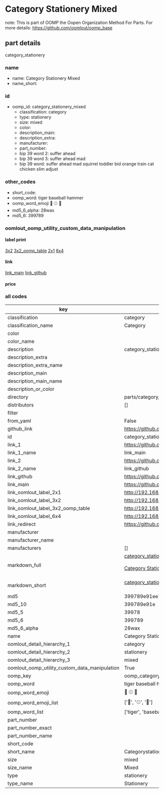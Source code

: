 # Category Stationery Mixed  

note: This is part of OOMP the Oopen Organization Method For Parts. For more details: https://github.com/oomlout/oomp_base

##  part details
  



category_stationery



### name
* name: Category Stationery Mixed
* name_short: 
### id
* oomp_id: category_stationery_mixed
  * classification: category
  * type: stationery
  * size: mixed
  * color: 
  * description_main: 
  * description_extra: 
  * manufacturer: 
  * part_number: 
  * bip 39 word 2: suffer ahead
  * bip 39 word 3: suffer ahead mad
  * bip 39 word: suffer ahead mad squirrel toddler bid orange train cat chicken slim adjust

### other_codes
* short_code: 
* oomp_word: tiger baseball hammer
* oomp_word_emoji :tiger: :baseball: :hammer:
* md5_6_alpha: 28wax
* md5_6: 399789






### oomlout_oomp_utility_custom_data_manipulation
#### label print
[3x2](http://192.168.1.245:1112/?label=oomp%2028wax)
[3x2_oomp_table](http://192.168.1.108:1112/?label=oomp%2028wax)
[2x1](http://192.168.1.242:1112/?label=oomp%2028wax)
[6x4](http://192.168.1.55:1112/?label=oomp%2028wax)    

#### link

[link_main](https://github.com/oomlout/oomlout_oomp_version_1_messy/tree/main/parts/category_stationery_mixed) [link_github](https://github.com/oomlout/oomlout_oomp_version_1_messy/tree/main/parts/category_stationery_mixed)                             

#### price







### all codes 
| key | value |  
| --- | --- |  
| classification | category |  
| classification_name | Category |  
| color |  |  
| color_name |  |  
| description | category_stationery |  
| description_extra |  |  
| description_extra_name |  |  
| description_main |  |  
| description_main_name |  |  
| description_or_color |   |  
| directory | parts/category_stationery_mixed |  
| distributors | [] |  
| filter |  |  
| from_yaml | False |  
| github_link | https://github.com/oomlout/oomlout_oomp_part_src/tree/main/parts/category_stationery_mixed |  
| id | category_stationery_mixed |  
| link_1 | https://github.com/oomlout/oomlout_oomp_version_1_messy/tree/main/parts/category_stationery_mixed |  
| link_1_name | link_main |  
| link_2 | https://github.com/oomlout/oomlout_oomp_version_1_messy/tree/main/parts/category_stationery_mixed |  
| link_2_name | link_github |  
| link_github | https://github.com/oomlout/oomlout_oomp_version_1_messy/tree/main/parts/category_stationery_mixed |  
| link_main | https://github.com/oomlout/oomlout_oomp_version_1_messy/tree/main/parts/category_stationery_mixed |  
| link_oomlout_label_2x1 | http://192.168.1.242:1112/?label=oomp%2028wax |  
| link_oomlout_label_3x2 | http://192.168.1.245:1112/?label=oomp%2028wax |  
| link_oomlout_label_3x2_oomp_table | http://192.168.1.108:1112/?label=oomp%2028wax |  
| link_oomlout_label_6x4 | http://192.168.1.55:1112/?label=oomp%2028wax |  
| link_redirect | https://github.com/oomlout/oomlout_oomp_version_1_messy/tree/main/parts/category_stationery_mixed |  
| manufacturer |  |  
| manufacturer_name |  |  
| manufacturers | [] |  
| markdown_full | [category_stationery_mixed](none)<br>[](none)<br>[Category Stationery Mixed](none)<br><br> |  
| markdown_short | [category_stationery_mixed](none)<br><br> |  
| md5 | 399789e91ee713785871bd3b0b414ec5 |  
| md5_10 | 399789e91e |  
| md5_5 | 39978 |  
| md5_6 | 399789 |  
| md5_6_alpha | 28wax |  
| name | Category Stationery Mixed |  
| oomlout_detail_hierarchy_1 | category |  
| oomlout_detail_hierarchy_2 | stationery |  
| oomlout_detail_hierarchy_3 | mixed |  
| oomlout_oomp_utility_custom_data_manipulation | True |  
| oomp_key | oomp_category_stationery_mixed |  
| oomp_word | tiger baseball hammer |  
| oomp_word_emoji | :tiger: :baseball: :hammer: |  
| oomp_word_emoji_list | [':tiger:', ':baseball:', ':hammer:'] |  
| oomp_word_list | ['tiger', 'baseball', 'hammer'] |  
| part_number |  |  
| part_number_exact |  |  
| part_number_name |  |  
| short_code |  |  
| short_name | Categorystationery |  
| size | mixed |  
| size_name | Mixed |  
| type | stationery |  
| type_name | Stationery |  
